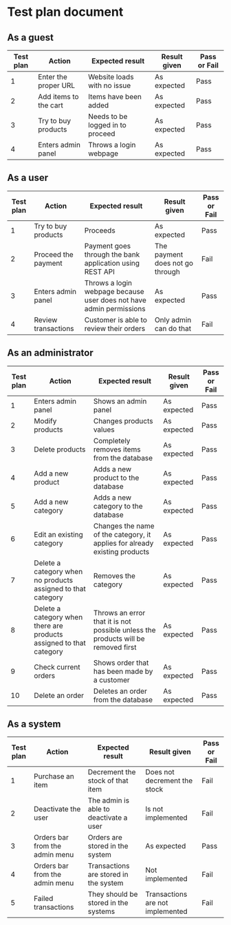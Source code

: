 # Test plan document

## As a guest

|Test plan|Action|Expected result|Result given|Pass or Fail |
|---------|------|-----------------|--------------|--------------|
| 1 | Enter the proper URL | Website loads with no issue | As expected | Pass |
| 2 | Add items to the cart | Items have been added | As expected | Pass |
| 3 | Try to buy products | Needs to be logged in to proceed | As expected | Pass |
| 4 | Enters admin panel | Throws a login webpage | As expected | Pass |

## As a user
|Test plan|Action|Expected result|Result given|Pass or Fail |
|---------|------|-----------------|--------------|--------------|
| 1 | Try to buy products | Proceeds | As expected | Pass |
| 2 | Proceed the payment | Payment goes through the bank application using REST API | The payment does not go through | Fail |
| 3 | Enters admin panel | Throws a login webpage because user does not have admin permissions | As expected | Pass |
| 4 | Review transactions | Customer is able to review their orders | Only admin can do that | Fail |

## As an administrator
|Test plan|Action|Expected result|Result given|Pass or Fail |
|---------|------|-----------------|--------------|--------------|
| 1 | Enters admin panel | Shows an admin panel | As expected | Pass |
| 2 | Modify products | Changes products values | As expected | Pass |
| 3 | Delete products | Completely removes items from the database | As expected | Pass |
| 4 | Add a new product | Adds a new product to the database | As expected | Pass |
| 5 | Add a new category | Adds a new category to the database | As expected | Pass |
| 6 | Edit an existing category | Changes the name of the category, it applies for already existing products | As expected | Pass |
| 7 | Delete a category when no products assigned to that category | Removes the category | As expected | Pass |
| 8 | Delete a category when there are products assigned to that category | Throws an error that it is not possible unless the products will be removed first | As expected | Pass |
| 9 | Check current orders | Shows order that has been made by a customer | As expected | Pass |
| 10 | Delete an order | Deletes an order from the database | As expected | Pass |

## As a system
|Test plan|Action|Expected result|Result given|Pass or Fail |
|---------|------|-----------------|--------------|--------------|
| 1 | Purchase an item | Decrement the stock of that item | Does not decrement the stock | Fail |
| 2 | Deactivate the user | The admin is able to deactivate a user | Is not implemented | Fail |
| 3 | Orders bar from the admin menu | Orders are stored in the system | As expected | Pass |
| 4 | Orders bar from the admin menu | Transactions are stored in the system | Not implemented | Fail |
| 5 | Failed transactions | They should be stored in the systems | Transactions are not implemented | Fail |
